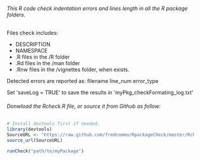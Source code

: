 ###### This R code check indentation errors and lines length in all the R package folders.

Files check includes:
- DESCRIPTION
- NAMESPACE
- .R files in the /R folder
- .Rd files in the /man folder
- .Rnw files in the /vignettes folder, when exists.

Detected errors are reported as:
filename
line_num error_type

Set 'saveLog = TRUE' to save the results in 'myPkg_checkFormating_log.txt'

###### Donwload the Rcheck.R file, or source it from Github as follow:

```r
# Install devtools first if needed.
library(devtools)
SourceURL <- "https://raw.github.com/fredcommo/RpackageCheck/master/Rcheck.R"
source_url(SourceURL)

runCheck("path/to/myPackage")
```
